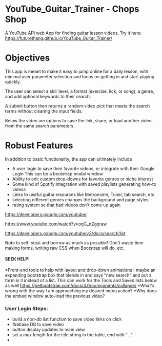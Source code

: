 # YouTube_Guitar_Trainer - Chops Shop
A YouTube API web App for finding guitar lesson videos. Try it here: https://futurethang.github.io/YouTube_Guitar_Trainer/

# Objectives
This app is meant to make it easy to jump online for a daily lesson, with minimal user parameter selection and focus on getting in and start playing quickly. 

The user can select a skill level, a format (exercise, lick, or song), a genre, and add optional keywords to their search.

A submit button then returns a random video pick that meets the search terms without clearing the input fields.

Below the video are options to save the link, share, or load another video from the same search parameters.

# Robust Features
In addition to basic functionality, the app can ultimately include
* A user login to save their favorite videos, or integrate with their Google Login
This can be a bootstrap modal window
* Ability to edit custom drop-downs for favorite genres or niche interest
* Some kind of Spotify integration with saved playlists generating how-to videos
* Links to useful guitar resources like Metronome, Tuner, tab search, etc.
* selecting different genres changes the background and page styles
* rating system so that bad videos don't come up again

https://developers.google.com/youtube/

https://www.youtube.com/watch?v=ogG_nZggraw

https://developers.google.com/youtube/v3/docs/search/list


Note to self: steal and borrow as much as possible!
Don't waste time making forms, writing raw CSS when Bootstrap will do, etc.


#### SEEK HELP:
*Front-end tools to help with layout and drop-down animations
! maybe an expanding bootstrap box that blends in and says "new search" and put a form in it instead of a list. This can work for the Tools and Saved lists below as well
https://getbootstrap.com/docs/4.0/components/collapse/
*What's wrong with the way I am approaching my desired menu action?
*Why does the embed window auto-load the previous video?


### User Login Steps:
* build a non-db list function to save video links on click
* firebase DB to save video
* button display updates to main view
* set a max length for the title string in the table, end with "..."
* 